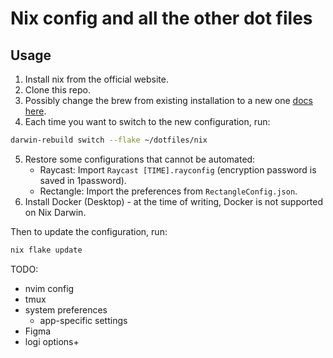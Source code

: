 # Nix config and all the other dot files

## Usage

1. Install nix from the official website.
2. Clone this repo.
3. Possibly change the brew from existing installation to a new one [docs here](https://github.com/zhaofengli/nix-homebrew?tab=readme-ov-file#a-new-installation).
4. Each time you want to switch to the new configuration, run:
```bash
darwin-rebuild switch --flake ~/dotfiles/nix
```
5. Restore some configurations that cannot be automated:
    - Raycast: Import `Raycast [TIME].rayconfig` (encryption password is saved in 1password).
    - Rectangle: Import the preferences from `RectangleConfig.json`.
6. Install Docker (Desktop) - at the time of writing, Docker is not supported on Nix Darwin.

Then to update the configuration, run:
```bash
nix flake update
```


TODO:
- nvim config
- tmux
- system preferences
  - app-specific settings
- Figma
- logi options+
